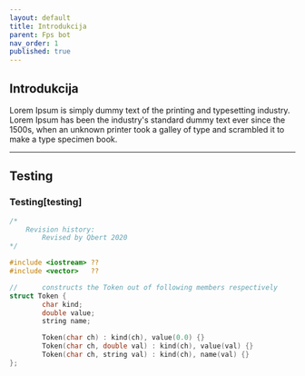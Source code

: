 ```yaml
---
layout: default
title: Introdukcija
parent: Fps bot
nav_order: 1
published: true
---
```


## Introdukcija

Lorem Ipsum is simply dummy text of the printing and typesetting industry. Lorem Ipsum has been the industry's standard dummy text ever since the 1500s, when an unknown printer took a galley of type and scrambled it to make a type specimen book.

---

## Testing

### Testing[testing]

```c
/*
	Revision history:
    	Revised by Qbert 2020
*/

#include <iostream>	??
#include <vector>   ??

//      constructs the Token out of following members respectively
struct Token {
        char kind;
        double value;
        string name;

        Token(char ch) : kind(ch), value(0.0) {}
        Token(char ch, double val) : kind(ch), value(val) {}
        Token(char ch, string val) : kind(ch), name(val) {}  
};
```